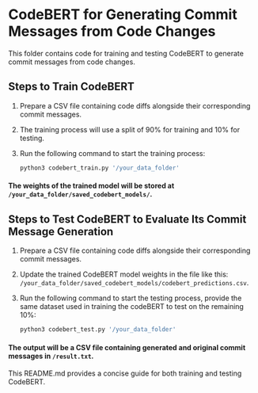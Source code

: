 # CodeBERT for Generating Commit Messages from Code Changes

This folder contains code for training and testing CodeBERT to generate commit messages from code changes.

## Steps to Train CodeBERT

1. Prepare a CSV file containing code diffs alongside their corresponding commit messages.
2. The training process will use a split of 90% for training and 10% for testing.
3. Run the following command to start the training process:

    ```bash
    python3 codebert_train.py '/your_data_folder'
    ```

#### The weights of the trained model will be stored at `/your_data_folder/saved_codebert_models/`.

## Steps to Test CodeBERT to Evaluate Its Commit Message Generation 

1. Prepare a CSV file containing code diffs alongside their corresponding commit messages.
2. Update the trained CodeBERT model weights in the file like this: `/your_data_folder/saved_codebert_models/codebert_predictions.csv`.
3. Run the following command to start the testing process, provide the same dataset used in training the codeBERT to test on the remaining 10%:

    ```bash
    python3 codebert_test.py '/your_data_folder'
    ```

#### The output will be a CSV file containing generated and original commit messages in `/result.txt`.

This README.md provides a  concise guide for both training and testing CodeBERT.
